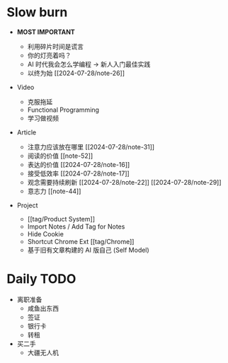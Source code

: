 # Slow burn
- **MOST IMPORTANT**
  - 利用碎片时间是谎言
  - 你的灯亮着吗？
  - AI 时代我会怎么学编程 -> 新人入门最佳实践
  - 以终为始 [[2024-07-28/note-26]]

- Video
  - 克服拖延
  - Functional Programming
  - 学习做视频
- Article
  - 注意力应该放在哪里 [[2024-07-28/note-31]]
  - 阅读的价值 [[note-52]]
  - 表达的价值 [[2024-07-28/note-16]]
  - 接受低效率 [[2024-07-28/note-17]]
  - 观念需要持续刷新 [[2024-07-28/note-22]] [[2024-07-28/note-29]]
  - 意志力 [[note-44]]
- Project
  - [[tag/Product System]]
  - Import Notes / Add Tag for Notes
  - Hide Cookie
  - Shortcut Chrome Ext [[tag/Chrome]]
  - 基于旧有文章构建的 AI 版自己 (Self Model)

# Daily TODO
- 离职准备
  - 咸鱼出东西
  - 签证
  - 银行卡
  - 转租
- 买二手
  - 大疆无人机